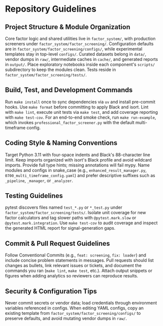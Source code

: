 # Repository Guidelines

## Project Structure & Module Organization
Core factor logic and shared utilities live in `factor_system/`, with production screeners under `factor_system/factor_screening/`. Configuration defaults are in `factor_system/factor_screening/configs/`, while experimental templates stay in top-level `configs/`. Curated datasets belong in `data/`, vendor dumps in `raw/`, intermediate caches in `cache/`, and generated reports in `output/`. Place exploratory notebooks inside each component's `scripts/` subdirectory to keep the modules clean. Tests reside in `factor_system/factor_screening/tests/`.

## Build, Test, and Development Commands
Run `make install` once to sync dependencies via `uv` and install pre-commit hooks. Use `make format` before committing to apply Black and isort. Lint with `make lint`, execute unit tests via `make test`, and add coverage reporting with `make test-cov`. For an end-to-end smoke check, run `make run-example`, which invokes `professional_factor_screener.py` with the default multi-timeframe config.

## Coding Style & Naming Conventions
Target Python 3.11 with four-space indents and Black's 88-character line limit. Keep imports organized with isort's Black profile and avoid wildcard imports. Provide full type hints; missing annotations will fail mypy. Name modules and configs in snake_case (e.g., `enhanced_result_manager.py`, `0700_multi_timeframe_config.yaml`) and prefer descriptive suffixes such as `_pipeline`, `_manager`, or `_analyzer`.

## Testing Guidelines
pytest discovers files named `test_*.py` or `*_test.py` under `factor_system/factor_screening/tests/`. Isolate unit coverage for new factor calculators and tag slower paths with `@pytest.mark.slow` or `@pytest.mark.integration`. Use `make test-cov` to audit coverage and inspect the generated HTML report for signal-generation gaps.

## Commit & Pull Request Guidelines
Follow Conventional Commits (e.g., `feat: screening`, `fix: loader`) and include concise problem statements in messages. Pull requests should list changes as bullets, link relevant issues or tickets, and document the commands you ran (`make lint`, `make test`, etc.). Attach output snippets or figures when adding analytics so reviewers can reproduce results.

## Security & Configuration Tips
Never commit secrets or vendor data; load credentials through environment variables referenced in configs. When editing YAML configs, copy an existing template from `factor_system/factor_screening/configs/` to preserve defaults, and avoid mutating vendor dumps in `raw/`.
